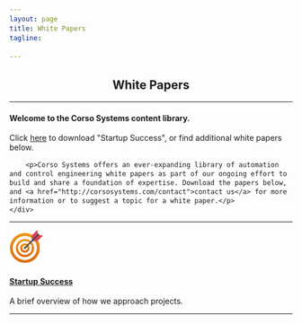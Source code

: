 ```yaml
---
layout: page 
title: White Papers
tagline: 

---
```



<div class="row" style="text-align:center;">
    <h2>White Papers</h2>
</div>
<hr>

<div class="row">
	<div class="col-md-6 col-md-offset-3" style="text-align:left;">
		<h4>Welcome to the Corso Systems content library.</h4> 
		<p>Click <a href="{{ site.url }}/white_papers/startupSuccess.pdf">here</a> to download "Startup Success", or find additional white papers below.</p>

		<p>Corso Systems offers an ever-expanding library of automation and control engineering white papers as part of our ongoing effort to build and share a foundation of expertise. Download the papers below, and <a href="http://corsosystems.com/contact">contact us</a> for more information or to suggest a topic for a white paper.</p>
	</div>
</div>

<div class="row">
	<div class="col-md-6 col-md-offset-3">
		<hr>
	</div>
</div>

<div class="row">
		<div class="col-md-1 col-md-offset-3">
			<a href="{{ site.url }}/white_papers/startupSuccess.pdf"><img src="/img/bullseye.png" width="60"/></a>
		</div>
		<div class="col-md-4">
		<h4><a href="{{ site.url }}/white_papers/startupSuccess.pdf">Startup Success</a></h4>
		<p>A brief overview of how we approach projects.</p>
	</div>
</div>
<div class="row">
	<div class="col-md-6 col-md-offset-3">
		<hr>
	</div>
</div>
<br/>
<br/>
<br/>
<br/>
